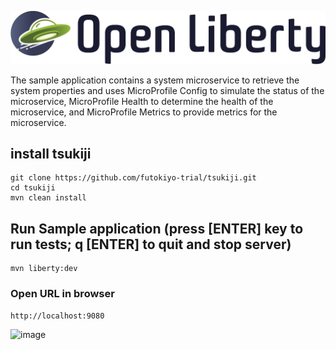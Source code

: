 ![](https://github.com/OpenLiberty/open-liberty/blob/master/logos/logo_horizontal_light_navy.png)

The sample application contains a system microservice to retrieve the system properties and uses MicroProfile Config to simulate the status of the microservice, MicroProfile Health to determine the health of the microservice, and MicroProfile Metrics to provide metrics for the microservice.

## install  tsukiji
```
git clone https://github.com/futokiyo-trial/tsukiji.git
cd tsukiji
mvn clean install
```

## Run Sample application (press [ENTER] key to run tests; q [ENTER] to quit and stop server)
    mvn liberty:dev

### Open URL in browser
    http://localhost:9080
![image](https://user-images.githubusercontent.com/3076261/117993383-4f34c980-b305-11eb-94b5-fa7319bc2850.png)
